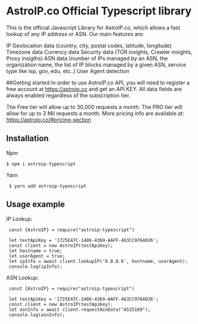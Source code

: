 
# AstroIP.co Official Typescript library

This is the official Javascript Library for AstroIP.co, which allows a fast lookup of any IP address or ASN. Our main features are:

IP Geolocation data (country, city, postal codes, latitude, longitude)
Timezone data
Currency data
Security data (TOR insights, Crawler insights, Proxy insigths)
ASN data (number of IPs managed by an ASN, the organization name, the list of IP blocks managed by a given ASN, service type like isp, gov, edu, etc..)
User Agent detection

##Getting started
In order to use AstroIP.co API, you will need to register a free account at https://astroip.co and get an API KEY. All data fields are always enabled regardless of the subscription tier.

The Free tier will allow up to 30,000 requests a month.
The PRO tier will allow for up to 3 Mil requests a month.
More pricing info are available at: https://astroip.co/#pricing-section

## Installation
Npm
   ```
   $ npm i astroip-typescript
   ```
Yarn
   ```
    $ yarn add astroip-typescript
   ```

## Usage example
IP Lookup:
 ```
  const {AstroIP} = require("astroip-typescript")
 
  let testApiKey = '1725E47C-1486-4369-AAFF-463CC9764026';
  const client = new AstroIP(testApiKey);
  let hostname = true;
  let userAgent = true;
  let ipInfo = await client.lookupIP('8.8.8.8', hostname, userAgent);
  console.log(ipInfo);
 ```
ASN Lookup:
 ```
  const {AstroIP} = require("astroip-typescript")
  
  let testApiKey = '1725E47C-1486-4369-AAFF-463CC9764026';
  const client = new AstroIP(testApiKey);
  let asnInfo = await client.requestAsnData("AS15169");
  console.log(asnInfo);
 ```
